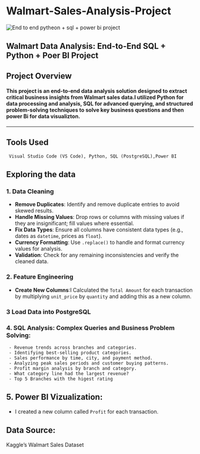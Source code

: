 # Walmart-Sales-Analysis-Project
![End to end pytheon + sql + power bi project](https://github.com/user-attachments/assets/38573361-04b8-45b2-b77e-423f1536c552)

## Walmart Data Analysis: End-to-End SQL + Python + Poer BI Project

## Project Overview


#### This project is an end-to-end data analysis solution designed to extract critical business insights from Walmart sales data.I utilized Python for data processing and analysis, SQL for advanced querying, and structured problem-solving techniques to solve key business questions and then power Bi for data visualizton.
---

## Tools Used

	 Visual Studio Code (VS Code), Python, SQL (PostgreSQL),Power BI
   
## Exploring the data

### 1. Data Cleaning
   - **Remove Duplicates**: Identify and remove duplicate entries to avoid skewed results.
   - **Handle Missing Values**: Drop rows or columns with missing values if they are insignificant; fill values where essential.
   - **Fix Data Types**: Ensure all columns have consistent data types (e.g., dates as `datetime`, prices as `float`).
   - **Currency Formatting**: Use `.replace()` to handle and format currency values for analysis.
   - **Validation**: Check for any remaining inconsistencies and verify the cleaned data.

### 2. Feature Engineering
   - **Create New Columns**:I Calculated the `Total Amount` for each transaction by multiplying `unit_price` by `quantity` and adding this as a new column.

### 3 Load Data into PostgreSQL

### 4. SQL Analysis: Complex Queries and Business Problem Solving:
     - Revenue trends across branches and categories.
     - Identifying best-selling product categories.
     - Sales performance by time, city, and payment method.
     - Analyzing peak sales periods and customer buying patterns.
     - Profit margin analysis by branch and category.
     - What category line had the largest revenue?
     - Top 5 Branches with the higest rating

## 5. Power BI Vizualization:
- I created a new column called `Profit` for each transaction.


## Data Source:
   Kaggle’s Walmart Sales Dataset
